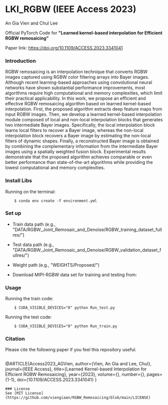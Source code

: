 # LKI_RGBW (IEEE Access 2023)
An Gia Vien and Chul Lee

Official PyTorch Code for **"Learned kernel-based interpolation for Efficient RGBW remosaicing"**

Paper link: https://doi.org/10.1109/ACCESS.2023.3341041

### Introduction
RGBW remosaicing is an interpolation technique that converts RGBW images captured using RGBW color filtering arrays into Bayer images. Although recent learning-based approaches using convolutional neural networks have shown substantial performance improvements, most algorithms require high computational and memory complexities, which limit their practical applicability. In this work, we propose an efficient and effective RGBW remosaicing algorithm based on learned kernel-based interpolation. First, the proposed algorithm extracts deep feature maps from input RGBW images. Then, we develop a learned kernel-based interpolation module composed of local and non-local interpolation blocks that generates two intermediate Bayer images. Specifically, the local interpolation block learns local filters to recover a Bayer image, whereas the non-local interpolation block recovers a Bayer image by estimating the non-local filters of dynamic shapes. Finally, a reconstructed Bayer image is obtained by combining the complementary information from the intermediate Bayer images using a spatially weighted fusion block. Experimental results demonstrate that the proposed algorithm achieves comparable or even better performance than state-of-the-art algorithms while providing the lowest computational and memory complexities.

### Install Libs
Running on the terminal:
```
    $ conda env create -f environment.yml
```
### Set up
- Train data path (e.g., "DATA/RGBW_Joint_Remosaic_and_Denoise/RGBW_training_dataset_fullres/")
- Test data path (e.g., "DATA/RGBW_Joint_Remosaic_and_Denoise/RGBW_validation_dataset_fullres/")
- Weight path (e.g., "WEIGHTS/Proposed/")

- Download MIPI-RGBW data set for training and testing from:
  
### Usage
Running the train code:
```
    $ CUDA_VISIBLE_DEVICES="0" python Run_test.py
```
Running the test code:
```
    $ CUDA_VISIBLE_DEVICES="0" python Run_train.py
```
### Citation
Please cite the following paper if you feel this repository useful.
```
```
@ARTICLE{Access2023_AGVien,
  author={Vien, An Gia and Lee, Chul},
  journal={IEEE Access}, 
  title={Learned Kernel-based Interpolation for Efficient RGBW Remosaicing}, 
  year={2023},
  volume={},
  number={},
  pages={1-1},
  doi={10.1109/ACCESS.2023.3341041}
}
```
### License
See [MIT License](https://github.com/viengiaan/RGBW_Remosaicing/blob/main/LICENSE)
